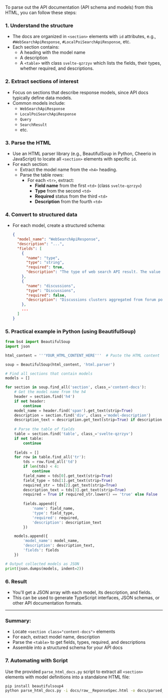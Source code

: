 To parse out the API documentation (API schema and models) from this HTML, you can follow these steps:

### 1. Understand the structure
- The docs are organized in `<section>` elements with `id` attributes, e.g., `#WebSearchApiResponse`, `#LocalPoiSearchApiResponse`, etc.
- Each section contains:
  - A heading with the model name
  - A description
  - A `<table>` with class `svelte-qzrzyv` which lists the fields, their types, whether required, and descriptions.

### 2. Extract sections of interest
- Focus on sections that describe response models, since API docs typically define data models.
- Common models include:
  - `WebSearchApiResponse`
  - `LocalPoiSearchApiResponse`
  - `Query`
  - `SearchResult`
  - etc.

### 3. Parse the HTML
- Use an HTML parser library (e.g., BeautifulSoup in Python, Cheerio in JavaScript) to locate all `<section>` elements with specific `id`.
- For each section:
  - Extract the model name from the `<h4>` heading.
  - Parse the table rows:
    - For each `<tr>`, extract:
      - **Field name** from the first `<td>` (class `svelte-qzrzyv`)
      - **Type** from the second `<td>`
      - **Required** status from the third `<td>`
      - **Description** from the fourth `<td>`

### 4. Convert to structured data
- For each model, create a structured schema:
  ```json
  {
    "model_name": "WebSearchApiResponse",
    "description": "...",
    "fields": [
      {
        "name": "type",
        "type": "string",
        "required": true,
        "description": "The type of web search API result. The value is always `search`."
      },
      {
        "name": "discussions",
        "type": "Discussions",
        "required": false,
        "description": "Discussions clusters aggregated from forum posts that are relevant to the query."
      },
      ...
    ]
  }
  ```

### 5. Practical example in Python (using BeautifulSoup)

```python
from bs4 import BeautifulSoup
import json

html_content = '''YOUR_HTML_CONTENT_HERE'''  # Paste the HTML content

soup = BeautifulSoup(html_content, 'html.parser')

# Find all sections that contain models
models = []

for section in soup.find_all('section', class_='content-docs'):
    # Get the model name from the h4
    header = section.find('h4')
    if not header:
        continue
    model_name = header.find('span').get_text(strip=True)
    description = section.find('div', class_='model-description')
    description_text = description.get_text(strip=True) if description else ''
    
    # Parse the table of fields
    table = section.find('table', class_='svelte-qzrzyv')
    if not table:
        continue
    
    fields = []
    for row in table.find_all('tr'):
        tds = row.find_all('td')
        if len(tds) < 4:
            continue
        field_name = tds[0].get_text(strip=True)
        field_type = tds[1].get_text(strip=True)
        required_str = tds[2].get_text(strip=True)
        description_text = tds[3].get_text(strip=True)
        required = True if required_str.lower() == 'true' else False
        
        fields.append({
            'name': field_name,
            'type': field_type,
            'required': required,
            'description': description_text
        })

    models.append({
        'model_name': model_name,
        'description': description_text,
        'fields': fields
    })

# Output collected models as JSON
print(json.dumps(models, indent=2))
```

### 6. Result
- You'll get a JSON array with each model, its description, and fields.
- This can be used to generate TypeScript interfaces, JSON schemas, or other API documentation formats.

---

### Summary:
- Locate `<section class="content-docs">` elements
- For each, extract model name, description
- Parse the `<table>` to get fields, types, required, and descriptions
- Assemble into a structured schema for your API docs

### 7. Automating with Script

Use the provided `parse_html_docs.py` script to extract all `<section>` elements with model definitions into a standalone HTML file:

```bash
pip install beautifulsoup4
python parse_html_docs.py -i docs/raw__ReponseSpec.html -o docs/parsed_api_docs.html
```
